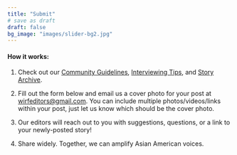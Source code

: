 ```yaml
---
title: "Submit"
# save as draft
draft: false
bg_image: "images/slider-bg2.jpg"
---
```


#### How it works: 

1. Check out our <a href="/guidelines" target="_blank">Community Guidelines</a>, <a href="https://drive.google.com/drive/folders/1_zsm2GjuAIxTC6U1I2bYiNB3BIS_7TZj" target="_blank">Interviewing Tips</a>, and <a href="/read" target="_blank">Story Archive</a>.

2. Fill out the form below and email us a cover photo for your post at wirfeditors@gmail.com. You can include multiple photos/videos/links within your post, just let us know which should be the cover photo.

3. Our editors will reach out to you with suggestions, questions, or a link to your newly-posted story!

4. Share widely. Together, we can amplify Asian American voices. 
